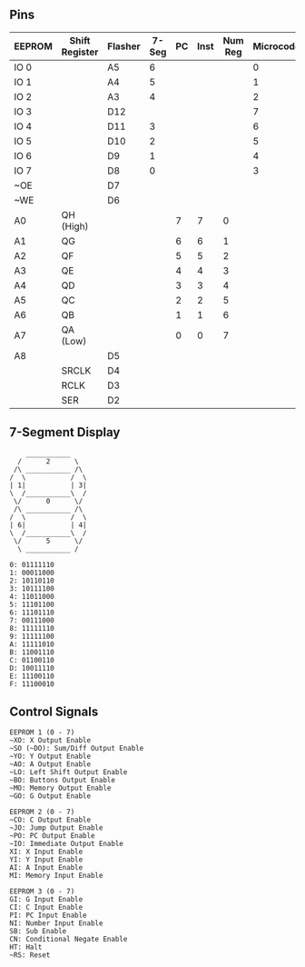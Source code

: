 ## Pins

| EEPROM | Shift Register | Flasher | 7-Seg | PC  | Inst | Num Reg | Microcode |
| ------ | -------------- | ------- | ----- | --- | ---- | ------- | --------- |
| IO 0   |                | A5      | 6     |     |      |         | 0         |
| IO 1   |                | A4      | 5     |     |      |         | 1         |
| IO 2   |                | A3      | 4     |     |      |         | 2         |
| IO 3   |                | D12     |       |     |      |         | 7         |
| IO 4   |                | D11     | 3     |     |      |         | 6         |
| IO 5   |                | D10     | 2     |     |      |         | 5         |
| IO 6   |                | D9      | 1     |     |      |         | 4         |
| IO 7   |                | D8      | 0     |     |      |         | 3         |
| ~OE    |                | D7      |       |     |      |         |           |
| ~WE    |                | D6      |       |     |      |         |           |
| A0     | QH (High)      |         |       | 7   | 7    | 0       |           |
| A1     | QG             |         |       | 6   | 6    | 1       |           |
| A2     | QF             |         |       | 5   | 5    | 2       |           |
| A3     | QE             |         |       | 4   | 4    | 3       |           |
| A4     | QD             |         |       | 3   | 3    | 4       |           |
| A5     | QC             |         |       | 2   | 2    | 5       |           |
| A6     | QB             |         |       | 1   | 1    | 6       |           |
| A7     | QA (Low)       |         |       | 0   | 0    | 7       |           |
| A8     |                | D5      |       |     |      |         |           |
|        | SRCLK          | D4      |       |     |      |         |           |
|        | RCLK           | D3      |       |     |      |         |           |
|        | SER            | D2      |       |     |      |         |           |

## 7-Segment Display
```
    ___________
  /      2      \
 /\ ___________ /\
/  \           /  \
| 1|           | 3|
\  /___________\  /
 \/      0      \/
 /\ ___________ /\
/  \           /  \
| 6|           | 4|
\  /___________\  /
 \/      5      \/
  \ ___________ /

0: 01111110
1: 00011000
2: 10110110
3: 10111100
4: 11011000
5: 11101100
6: 11101110
7: 00111000
8: 11111110
9: 11111100
A: 11111010
B: 11001110
C: 01100110
D: 10011110
E: 11100110
F: 11100010
```

## Control Signals

```
EEPROM 1 (0 - 7)
~XO: X Output Enable
~SO (~DO): Sum/Diff Output Enable
~YO: Y Output Enable
~AO: A Output Enable
~LO: Left Shift Output Enable
~BO: Buttons Output Enable
~MO: Memory Output Enable
~GO: G Output Enable

EEPROM 2 (0 - 7)
~CO: C Output Enable
~JO: Jump Output Enable
~PO: PC Output Enable
~IO: Immediate Output Enable
XI: X Input Enable
YI: Y Input Enable
AI: A Input Enable
MI: Memory Input Enable

EEPROM 3 (0 - 7)
GI: G Input Enable
CI: C Input Enable
PI: PC Input Enable
NI: Number Input Enable
SB: Sub Enable
CN: Conditional Negate Enable
HT: Halt
~RS: Reset
```